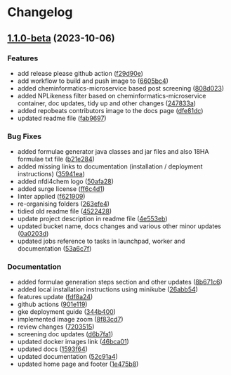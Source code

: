 # Changelog

## [1.1.0-beta](https://github.com/Steinbeck-Lab/cloud-surge/compare/v1.0.0-beta...v1.1.0-beta) (2023-10-06)


### Features

* add release please github action ([f29d90e](https://github.com/Steinbeck-Lab/cloud-surge/commit/f29d90ecc351820d33a88f21875392388a05c8e3))
* add workflow to build and push image to ([6605bc4](https://github.com/Steinbeck-Lab/cloud-surge/commit/6605bc4c931c8dacb5f030d4b0854f08c607b34b))
* added cheminformatics-microservice based post screening ([808d023](https://github.com/Steinbeck-Lab/cloud-surge/commit/808d023b52242b90ca58769ac4b85db5084b4269))
* added NPLikeness filter based on cheminformatics-microservice container, doc updates, tidy up and other changes ([247833a](https://github.com/Steinbeck-Lab/cloud-surge/commit/247833a16c4a90214eac1e5167f671fe5f98c7ea))
* added repobeats contributors image to the docs page ([dfe81dc](https://github.com/Steinbeck-Lab/cloud-surge/commit/dfe81dc2657fcd4ef6252db5382a92c72a3a01ae))
* updated readme file ([fab9697](https://github.com/Steinbeck-Lab/cloud-surge/commit/fab9697ec4842455657524ac63d5cfdc95a69f44))


### Bug Fixes

* added formulae generator java classes and jar files and also 18HA formulae txt file ([b21e284](https://github.com/Steinbeck-Lab/cloud-surge/commit/b21e284450fb5823d0a4e08f9e1c6c918c4df2bf))
* added missing links to documentation (installation / deployment instructions) ([35941ea](https://github.com/Steinbeck-Lab/cloud-surge/commit/35941ea19ff8bd5e26fd2d368e6187727ba6f4ec))
* added nfdi4chem logo ([50afa28](https://github.com/Steinbeck-Lab/cloud-surge/commit/50afa28d1a221c0845b9f8a46b782ff80f1d536e))
* added surge license ([ff6c4d1](https://github.com/Steinbeck-Lab/cloud-surge/commit/ff6c4d1bae003e2d0a1047b7bcc0a073b49c32bd))
* linter applied ([f621909](https://github.com/Steinbeck-Lab/cloud-surge/commit/f62190981bd38c6fb0272a01c07201b3d75d56c5))
* re-organising folders ([263efe4](https://github.com/Steinbeck-Lab/cloud-surge/commit/263efe469370d8b1b3550dbe66086a5492b1b001))
* tidied old readme file ([4522428](https://github.com/Steinbeck-Lab/cloud-surge/commit/4522428da8cf07a9d7ea5c93cd46076bc11e48c8))
* update project description in readme file ([4e553eb](https://github.com/Steinbeck-Lab/cloud-surge/commit/4e553eb7c82b0bf14d099eb1bdf89c9654f89655))
* updated bucket name, docs changes and various other minor updates ([0a0203d](https://github.com/Steinbeck-Lab/cloud-surge/commit/0a0203db9eb8b890e120410a20a612e1c97926f0))
* updated jobs reference to tasks in launchpad, worker and documentation ([53a6c7f](https://github.com/Steinbeck-Lab/cloud-surge/commit/53a6c7f73a90e34e81d422e8d7618dd211af31d6))


### Documentation

* added formulae generation steps section and other updates ([8b671c6](https://github.com/Steinbeck-Lab/cloud-surge/commit/8b671c6de6ef44aba516644c5cef07d1a9f5f501))
* added local installation instructions using minikube ([26abb54](https://github.com/Steinbeck-Lab/cloud-surge/commit/26abb54322304657c5d8b46726ce2e7c5f7793a4))
* features update ([fdf8a24](https://github.com/Steinbeck-Lab/cloud-surge/commit/fdf8a24d16d029c1602d6639f897a6b407c87dde))
* github actions ([901e119](https://github.com/Steinbeck-Lab/cloud-surge/commit/901e11945bd32da17a48837e48bb95080630b964))
* gke deployment guide ([344b400](https://github.com/Steinbeck-Lab/cloud-surge/commit/344b400f89aa8e006963b9202c5a8f70b881869c))
* implemented image zoom ([8f83cd7](https://github.com/Steinbeck-Lab/cloud-surge/commit/8f83cd7ce8a66d598942ada17bc1bdba01cfd2fc))
* review changes ([7203515](https://github.com/Steinbeck-Lab/cloud-surge/commit/7203515150b79c5136c1f362f0ed9903131e5a28))
* screening doc updates ([d6b7fa1](https://github.com/Steinbeck-Lab/cloud-surge/commit/d6b7fa18d96888f8846423a54937aac9897cb387))
* updated docker images link ([46bca01](https://github.com/Steinbeck-Lab/cloud-surge/commit/46bca01eb6e201a765bf41a2919a321ef9321c6e))
* updated docs ([1593f64](https://github.com/Steinbeck-Lab/cloud-surge/commit/1593f644a1b105cb59f346d4d04860ac01793072))
* updated documentation ([52c91a4](https://github.com/Steinbeck-Lab/cloud-surge/commit/52c91a49318f002ce04b74154a8a6ddaf7e7e09f))
* updated home page and footer ([1e475b8](https://github.com/Steinbeck-Lab/cloud-surge/commit/1e475b87ffea26a5bde63d2833b4b11e26528c22))
